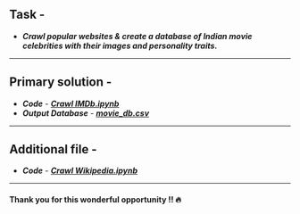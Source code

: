 ## Task -
- **_Crawl popular websites & create a database of Indian movie celebrities with their images and personality traits._**
---
## Primary solution -
- **_Code_** - [**_Crawl IMDb.ipynb_**](https://github.com/AparGarg99/Web-scraping-with-python/blob/master/Bipolar%20Factory%20internship%20assignment/Crawl%20IMDb.ipynb)
- **_Output Database_** - [**_movie_db.csv_**](https://github.com/AparGarg99/Web-scraping-with-python/blob/master/Bipolar%20Factory%20internship%20assignment/movie_db.csv)
---
## Additional file -
- **_Code_** - [**_Crawl Wikipedia.ipynb_**](https://github.com/AparGarg99/Web-scraping-with-python/blob/master/Bipolar%20Factory%20internship%20assignment/Crawl%20Wikipedia.ipynb)
---

#### Thank you for this wonderful opportunity !! :fire:


